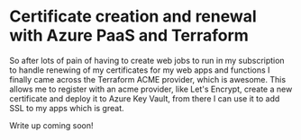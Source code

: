 # Certificate creation and renewal with Azure PaaS and Terraform

So after lots of pain of having to create web jobs to run in my subscription to handle renewing of my certificates for my web apps and functions I finally came across the Terraform ACME provider, which is awesome. This allows me to register with an acme provider, like Let's Encrypt, create a new certificate and deploy it to Azure Key Vault, from there I can use it to add SSL to my apps which is great.

Write up coming soon!
